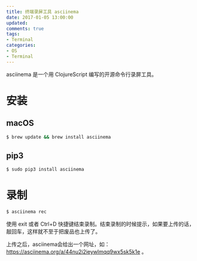 ```yaml
---
title: 终端录屏工具 asciinema
date: 2017-01-05 13:00:00
updated:
comments: true
tags:
- Terminal
categories:
- OS
- Terminal
---
```


asciinema 是一个用 ClojureScript 编写的开源命令行录屏工具。

<!--more-->

# 安装

## macOS

```bash
$ brew update && brew install asciinema
```

## pip3

```bash
$ sudo pip3 install asciinema
```

# 录制

```bash
$ asciinema rec
```

使用 exit 或者 Ctrl+D 快捷键结束录制。结束录制的时候提示，如果要上传的话，敲回车，这样就不至于把废品也上传了。

上传之后，asciinema会给出一个网址，如：https://asciinema.org/a/44nu2i2ieywlmqq9wx5sk5k1e 。
